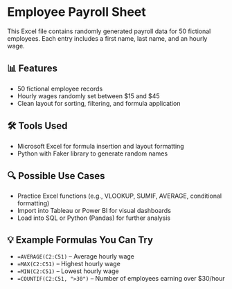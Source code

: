 # Employee Payroll Sheet

This Excel file contains randomly generated payroll data for 50 fictional employees. Each entry includes a first name, last name, and an hourly wage.

## 📊 Features

- 50 fictional employee records
- Hourly wages randomly set between $15 and $45
- Clean layout for sorting, filtering, and formula application

## 🛠️ Tools Used

- Microsoft Excel for formula insertion and layout formatting
- Python with Faker library to generate random names

## 🔍 Possible Use Cases

- Practice Excel functions (e.g., VLOOKUP, SUMIF, AVERAGE, conditional formatting)
- Import into Tableau or Power BI for visual dashboards
- Load into SQL or Python (Pandas) for further analysis

## 💡 Example Formulas You Can Try

- `=AVERAGE(C2:C51)` – Average hourly wage
- `=MAX(C2:C51)` – Highest hourly wage
- `=MIN(C2:C51)` – Lowest hourly wage
- `=COUNTIF(C2:C51, ">30")` – Number of employees earning over $30/hour
